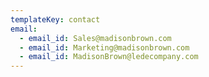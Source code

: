 ```yaml
---
templateKey: contact
email:
  - email_id: Sales@madisonbrown.com
  - email_id: Marketing@madisonbrown.com
  - email_id: MadisonBrown@ledecompany.com
---
```


